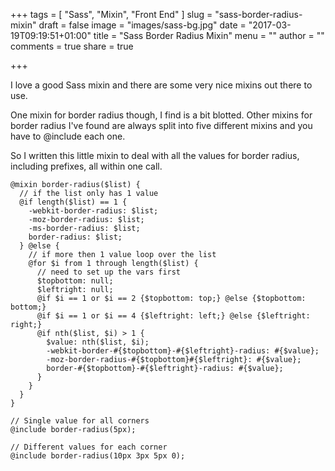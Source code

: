 +++
tags = [
  "Sass",
  "Mixin",
  "Front End"
]
slug = "sass-border-radius-mixin"
draft = false
image = "images/sass-bg.jpg"
date = "2017-03-19T09:19:51+01:00"
title = "Sass Border Radius Mixin"
menu = ""
author = ""
comments = true
share = true

+++

I love a good Sass mixin and there are some very nice mixins out there to use.

One mixin for border radius though, I find is a bit blotted. Other mixins for border radius I've found are always split into five different mixins and you have to @include each one.

So I written this little mixin to deal with all the values for border radius, including prefixes, all within one call.


```
@mixin border-radius($list) {
  // if the list only has 1 value
  @if length($list) == 1 {
    -webkit-border-radius: $list;
    -moz-border-radius: $list;
    -ms-border-radius: $list;
    border-radius: $list;
  } @else {
    // if more then 1 value loop over the list
    @for $i from 1 through length($list) {
      // need to set up the vars first
      $topbottom: null;
      $leftright: null;
      @if $i == 1 or $i == 2 {$topbottom: top;} @else {$topbottom: bottom;}
      @if $i == 1 or $i == 4 {$leftright: left;} @else {$leftright: right;}
      @if nth($list, $i) > 1 {
        $value: nth($list, $i);
        -webkit-border-#{$topbottom}-#{$leftright}-radius: #{$value};
        -moz-border-radius-#{$topbottom}#{$leftright}: #{$value};
        border-#{$topbottom}-#{$leftright}-radius: #{$value};
      }
    }
  }
}

// Single value for all corners
@include border-radius(5px);

// Different values for each corner
@include border-radius(10px 3px 5px 0);

```
